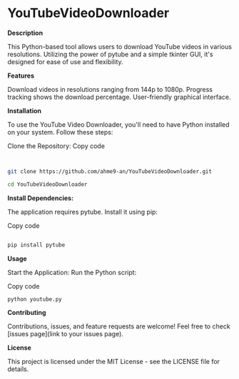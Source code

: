 # YouTubeVideoDownloader

**Description**

This Python-based tool allows users to download YouTube videos in various resolutions. Utilizing the power of pytube and a simple tkinter GUI, it's designed for ease of use and flexibility.

**Features**

Download videos in resolutions ranging from 144p to 1080p.
Progress tracking shows the download percentage.
User-friendly graphical interface.

**Installation**

To use the YouTube Video Downloader, you'll need to have Python installed on your system. Follow these steps:

Clone the Repository:
Copy code
```bash


git clone https://github.com/ahme9-an/YouTubeVideoDownloader.git

cd YouTubeVideoDownloader
```

**Install Dependencies:**

The application requires pytube. Install it using pip:

Copy code
```bash

pip install pytube
```
**Usage**

Start the Application:
Run the Python script:

Copy code
```bash
python youtube.py
```

**Contributing**

Contributions, issues, and feature requests are welcome! Feel free to check [issues page](link to your issues page).

**License**

This project is licensed under the MIT License - see the LICENSE file for details.
